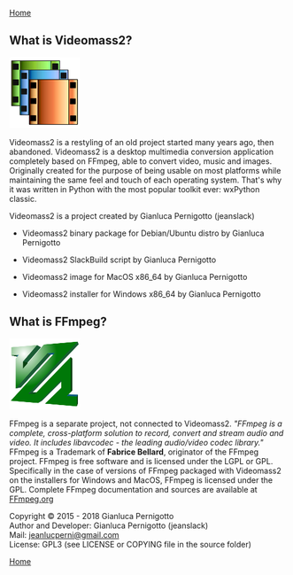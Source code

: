 [Home](index.md)

## What is Videomass2?
![Image](/images/videomass2.png)

Videomass2 is a restyling of an old project started many years ago, then abandoned. 
Videomass2 is a desktop multimedia conversion application completely based on FFmpeg, 
able to convert video, music and images. Originally created for the purpose of being 
usable on most platforms while maintaining the same feel and touch of each operating system.
That's why it was written in Python with the most popular toolkit ever: wxPython classic.   

Videomass2 is a project created by Gianluca Pernigotto (jeanslack)

- Videomass2 binary package for Debian/Ubuntu distro by Gianluca Pernigotto   
    
- Videomass2 SlackBuild script by Gianluca Pernigotto    

- Videomass2 image for MacOS x86_64 by Gianluca Pernigotto
    
- Videomass2 installer for Windows x86_64 by Gianluca Pernigotto   
    
## What is FFmpeg?
![Image](/images/FFmpeg2.png)

FFmpeg is a separate project, not connected to Videomass2. *"FFmpeg is a complete, cross-platform solution to record, convert and stream audio and video. It includes libavcodec - the leading audio/video codec library."* FFmpeg is a Trademark of **Fabrice Bellard**, originator of the FFmpeg project. FFmpeg is free software and is licensed under the LGPL or GPL. Specifically in the case of versions of FFmpeg packaged with Videomass2 on the installers for Windows and MacOS, FFmpeg is licensed under the GPL. Complete FFmpeg documentation and sources are available at [FFmpeg.org](https://www.ffmpeg.org/)

Copyright © 2015 - 2018 Gianluca Pernigotto   
Author and Developer: Gianluca Pernigotto (jeanslack)  
Mail: <jeanlucperni@gmail.com>   
License: GPL3 (see LICENSE or COPYING file in the source folder)

[Home](index.md)
